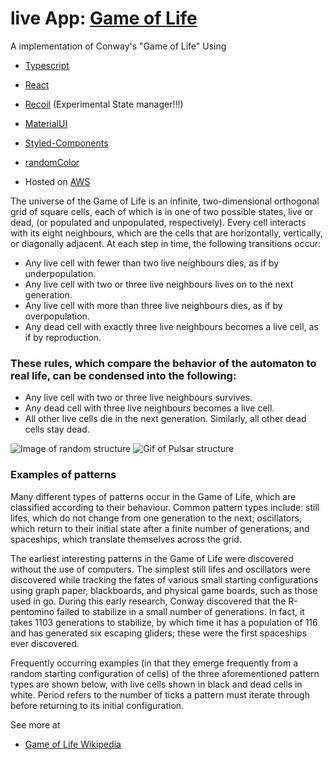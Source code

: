 # live App: [Game of Life](httpsgameoflife.rudyg.dev)

A implementation of Conway's "Game of Life" Using 
- [Typescript](https://www.typescriptlang.org/index.html) 
- [React](https://reactjs.org/) 
- [Recoil](https://github.com/facebookexperimental/Recoil) (Experimental State manager!!!)
- [MaterialUI](https://material-ui.com/)
- [Styled-Components](https://styled-components.com/)
- [randomColor](https://www.npmjs.com/package/randomcolor)

- Hosted on [AWS](https://aws.amazon.com/)


The universe of the Game of Life is an infinite, two-dimensional orthogonal grid of square cells, each of which is in one of two possible states, live or dead, (or populated and unpopulated, respectively). Every cell interacts with its eight neighbours, which are the cells that are horizontally, vertically, or diagonally adjacent. At each step in time, the following transitions occur:

- Any live cell with fewer than two live neighbours dies, as if by underpopulation.
- Any live cell with two or three live neighbours lives on to the next generation.
- Any live cell with more than three live neighbours dies, as if by overpopulation.
- Any dead cell with exactly three live neighbours becomes a live cell, as if by reproduction.

### These rules, which compare the behavior of the automaton to real life, can be condensed into the following:

- Any live cell with two or three live neighbours survives.
- Any dead cell with three live neighbours becomes a live cell.
- All other live cells die in the next generation. Similarly, all other dead cells stay dead.

![Image of random structure](https://i.imgur.com/QmeZRnx.png) 
![Gif of Pulsar structure](https://i.imgur.com/AheGA22.gif)


### Examples of patterns
Many different types of patterns occur in the Game of Life, which are classified according to their behaviour. Common pattern types include: still lifes, which do not change from one generation to the next; oscillators, which return to their initial state after a finite number of generations; and spaceships, which translate themselves across the grid.

The earliest interesting patterns in the Game of Life were discovered without the use of computers. The simplest still lifes and oscillators were discovered while tracking the fates of various small starting configurations using graph paper, blackboards, and physical game boards, such as those used in go. During this early research, Conway discovered that the R-pentomino failed to stabilize in a small number of generations. In fact, it takes 1103 generations to stabilize, by which time it has a population of 116 and has generated six escaping gliders; these were the first spaceships ever discovered.

Frequently occurring examples (in that they emerge frequently from a random starting configuration of cells) of the three aforementioned pattern types are shown below, with live cells shown in black and dead cells in white. Period refers to the number of ticks a pattern must iterate through before returning to its initial configuration.

See more at 
- [Game of Life Wikipedia](https://en.wikipedia.org/wiki/Conway%27s_Game_of_Life)
